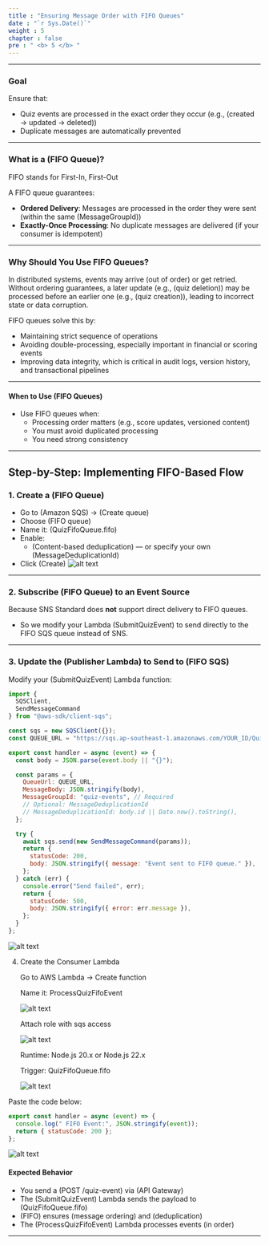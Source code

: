 ```yaml
---
title : "Ensuring Message Order with FIFO Queues"
date : "`r Sys.Date()`"
weight : 5
chapter : false
pre : " <b> 5 </b> "
---
```



---
### Goal

Ensure that:

- Quiz events are processed in the exact order they occur (e.g., (created → updated → deleted))
- Duplicate messages are automatically prevented

---

### What is a (FIFO Queue)?

FIFO stands for First-In, First-Out

A FIFO queue guarantees:

- **Ordered Delivery**: Messages are processed in the order they were sent (within the same (MessageGroupId))
- **Exactly-Once Processing**: No duplicate messages are delivered (if your consumer is idempotent)


---

### Why Should You Use FIFO Queues?

In distributed systems, events may arrive (out of order) or get retried. Without ordering guarantees, a later update (e.g., (quiz deletion)) may be processed before an earlier one (e.g., (quiz creation)), leading to incorrect state or data corruption.

FIFO queues solve this by:

- Maintaining strict sequence of operations
- Avoiding double-processing, especially important in financial or scoring events
- Improving data integrity, which is critical in audit logs, version history, and transactional pipelines

---

#### When to Use (FIFO Queues)

- Use FIFO queues when:
  - Processing order matters (e.g., score updates, versioned content)
  - You must avoid duplicated processing
  - You need strong consistency

---

## Step-by-Step: Implementing FIFO-Based Flow

### 1. Create a (FIFO Queue)

- Go to (Amazon SQS) → (Create queue)
- Choose (FIFO queue)
- Name it: (QuizFifoQueue.fifo)
- Enable:
  - (Content-based deduplication) — or specify your own (MessageDeduplicationId)
- Click (Create)
![alt text](4545dgdgdgdfg454545.png)
---

### 2. Subscribe (FIFO Queue) to an Event Source

 Because SNS Standard does **not** support direct delivery to FIFO queues.

- So we modify your Lambda (SubmitQuizEvent) to send directly to the FIFO SQS queue instead of SNS.
---

### 3. Update the (Publisher Lambda) to Send to (FIFO SQS)

Modify your (SubmitQuizEvent) Lambda function:

```js
import {
  SQSClient,
  SendMessageCommand
} from "@aws-sdk/client-sqs";

const sqs = new SQSClient({});
const QUEUE_URL = "https://sqs.ap-southeast-1.amazonaws.com/YOUR_ID/QuizFifoQueue.fifo";

export const handler = async (event) => {
  const body = JSON.parse(event.body || "{}");

  const params = {
    QueueUrl: QUEUE_URL,
    MessageBody: JSON.stringify(body),
    MessageGroupId: "quiz-events", // Required
    // Optional: MessageDeduplicationId
    // MessageDeduplicationId: body.id || Date.now().toString(),
  };

  try {
    await sqs.send(new SendMessageCommand(params));
    return {
      statusCode: 200,
      body: JSON.stringify({ message: "Event sent to FIFO queue." }),
    };
  } catch (err) {
    console.error("Send failed", err);
    return {
      statusCode: 500,
      body: JSON.stringify({ error: err.message }),
    };
  }
};
```
![alt text](qqweqqweq.png)


 4. Create the Consumer Lambda

    Go to AWS Lambda → Create function

    Name it: ProcessQuizFifoEvent

    ![alt text](66kkk.png)

    Attach role with sqs access

    ![alt text](y6y6y6y6y6y6.png)

    Runtime: Node.js 20.x or Node.js 22.x

    Trigger: QuizFifoQueue.fifo

    ![alt text](ivvvv.png)

Paste the code below:

```js
export const handler = async (event) => {
  console.log(" FIFO Event:", JSON.stringify(event));
  return { statusCode: 200 };
};
```

![alt text](immmm.png)


#### Expected Behavior

- You send a (POST /quiz-event) via (API Gateway)
- The (SubmitQuizEvent) Lambda sends the payload to (QuizFifoQueue.fifo)
- (FIFO) ensures (message ordering) and (deduplication)
- The (ProcessQuizFifoEvent) Lambda processes events (in order)

---

